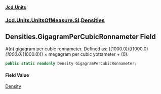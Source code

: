 #### [Jcd.Units](index.md 'index')
### [Jcd.Units.UnitsOfMeasure.SI](Jcd.Units.UnitsOfMeasure.SI.md 'Jcd.Units.UnitsOfMeasure.SI').[Densities](Densities.md 'Jcd.Units.UnitsOfMeasure.SI.Densities')

## Densities.GigagramPerCubicRonnameter Field

A(n) gigagram per cubic ronnameter. Defined as: ((1000.0)/((1000.0)*(1000.0)*(1000.0))) × megagram per cubic yottameter + (0).

```csharp
public static readonly Density GigagramPerCubicRonnameter;
```

#### Field Value
[Density](Density.md 'Jcd.Units.UnitTypes.Density')